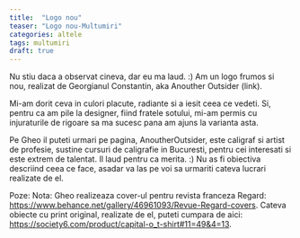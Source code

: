```yaml
---
title:  "Logo nou"
teaser: "Logo nou-Multumiri"
categories: altele
tags: multumiri
draft: true
---
```


Nu stiu daca a observat cineva, dar eu ma laud. :) Am un logo frumos si nou, realizat de Georgianul Constantin, aka Anouther Outsider (link).

Mi-am dorit ceva in culori placute, radiante si a iesit ceea ce vedeti. Si, pentru ca am pile la designer, fiind fratele sotului, mi-am permis cu injuraturile de rigoare sa ma sucesc pana am ajuns la varianta asta.

Pe Gheo il puteti urmari pe pagina, AnoutherOutsider, este caligraf si artist de profesie, sustine cursuri de caligrafie in Bucuresti, pentru cei interesati si este extrem de talentat. 
Il laud pentru ca merita. :) 
Nu as fi obiectiva descriind ceea ce face, asadar va las pe voi sa urmariti cateva lucrari realizate de el.

Poze: 
Nota: Gheo realizeaza cover-ul pentru revista franceza Regard: https://www.behance.net/gallery/46961093/Revue-Regard-covers.
Cateva obiecte cu print original, realizate de el, puteti cumpara de aici: https://society6.com/product/capital-o_t-shirt#11=49&4=13.

